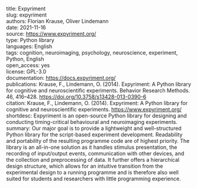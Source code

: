 title: Expyriment  
slug: expyriment  
authors: Florian Krause, Oliver Lindemann    
date: 2021-11-16  
source: https://www.expyriment.org/  
type: Python library  
languages: English  
tags: cognition, neuroimaging, psychology, neuroscience, experiment, Python, English   
open_access: yes  
license: GPL-3.0  
documentation: https://docs.expyriment.org/  
publications: Krause, F., Lindemann, O. (2014). Expyriment: A Python library for cognitive and neuroscientific experiments. Behavior Research Methods. 46, 416–428. https://doi.org/10.3758/s13428-013-0390-6  
citation: Krause, F., Lindemann, O. (2014). Expyriment: A Python library for cognitive and neuroscientific experiments. https://www.expyriment.org/  
shortdesc: Expyriment is an open-source Python library for designing and conducting timing-critical behavioural and neuroimaging experiments.  
summary: Our major goal is to provide a lightweight and well-structured Python library for the script-based experiment development. Readability and portability of the resulting programme code are of highest priority. The library is an all-in-one solution as it handles stimulus presentation, the recording of input/output events, communication with other devices, and the collection and preprocessing of data. It further offers a hierarchical design structure, which allows for an intuitive transition from the experimental design to a running programme and is therefore also well suited for students and researchers with little programming experience.  
